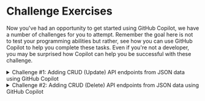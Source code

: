 # Challenge Exercises

Now you've had an opportunity to get started using GitHub Copilot, we have a number of challenges for you to attempt. Remember the goal here is not to test your programming abilities but rather, see how you can use GitHub Copilot to help you complete these tasks. Even if you're not a developer, you may be surprised how Copilot can help you be successful with these challenge.


<details>
<summary>Challenge #1: Adding CRUD (Update) API endpoints from JSON data using GitHub Copilot</summary>

---

> To Update data from **"Wilayah Persekutuan Kuala Lumpur"** to **"Wilayah Persekutuan"**

1. Open file: ```app.js```

2. At the file, scroll down to where you find the ```// TODO: Challenge #1``` comment

3. **Replace** the comment to provide context to GitHub Copilot to create a REST API endpoints to update data to the JSON file. Try adding the you own comment and press **ENTER** to generate a suggestion.

**Prompt Example:** ```// create a PUT request route in the Express server that update name based on ID from the "negeri.json" file and save the file ```

sample code:

```
app.put('/api/negeri/:id', (req, res) => {
    fs.readFile('negeri.json', 'utf8', (err, data) => {
        if (err) {
            res.status(500).json({ message: 'Error reading file' });
            return;
        }

        const negeri = JSON.parse(data);
        const id = req.params.id;
        const name = req.body.name;

        const index = negeri.findIndex((state) => state.id === parseInt(id));
        if (index === -1) {
            res.status(404).json({ message: 'State not found' });
            return;
        }

        negeri[index].name = name;

        fs.writeFile('negeri.json', JSON.stringify(negeri, null, 2), (err) => {
            if (err) {
                res.status(500).json({ message: 'Error writing file' });
                return;
            }
            res.json({ message: 'State updated' });
        });
    });
});
```

**NOTE:** Remember, GitHub Copilot is probabilistic so you may not get the exact same code suggestions as we did. If you're not happy with the suggestions, you can always press **CTRL + Z** to undo the changes and try again.

---

>Let's start by running the application to learn what it does.

4. Enter ```npm start``` in the terminal window and press **ENTER** to run the application.

5. Open file: ```uji.http```

6. At the file, scroll down to where you find the ```// Challenge 1``` comment, click ```Send Request``` to execute PUT request to API endpoints

<img width="400" alt="Open in Browser" src="../assets/rest-challenge-1-put.png">


7. Open file: ```uji.http```, scroll to where you find the ```// Exercise 5``` comment, click ```Send Request``` to list the latest JSON data

9. An output window will display JSON with the updated data

</details>

<details>
<summary>Challenge #2: Adding CRUD (Delete) API endpoints from JSON data using GitHub Copilot</summary>

---

> To Delete **"Singapore"** from the JSON data

1. Open file: ```app.js```

2. At the file, scroll down to where you find the ```// TODO: Challenge #2``` comment

3. **Replace** the comment to provide context to GitHub Copilot to create a REST API endpoints to delete data from the JSON file. Try adding the you own comment and press **ENTER** to generate a suggestion.

4. **Prompt Example:** ```// create a DELETE request route in the Express server that delete data based on ID from the "negeri.json" file and save the file```

**NOTE:** Remember, GitHub Copilot is probabilistic so you may not get the exact same code suggestions as we did. If you're not happy with the suggestions, you can always press **CTRL + Z** to undo the changes and try again.

---

>Let's start by running the application to learn what it does.

4. Enter ```npm start``` in the terminal window and press **ENTER** to run the application.

5. Open file: ```uji.http```

6. At the file, scroll down to where you find the ```// Challenge 2``` comment, click ```Send Request``` to execute **POST** request to add a new data

<img width="400" alt="Open in Browser" src="../assets/rest-challenge-2-add.png">

7. Open file: ```uji.http```, scroll up to where you find the ```// Exercise 5``` comment, click ```Send Request``` to list the latest JSON data

8. An output window will display JSON with the new data

9. Scroll down to where you find the ```// Challenge 2``` comment, click ```Send Request``` to execute **DELETE** request to remove data

<img width="400" alt="Open in Browser" src="../assets/rest-challenge-2-delete.png">

7. Scroll up to where you find the ```// Exercise 5``` comment, click ```Send Request``` to list the latest JSON data

9. An output window will display JSON data with the deleted data
</details>
